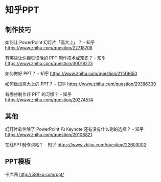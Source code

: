 
# 知乎PPT

## 制作技巧

如何让 PowerPoint 幻灯片「高大上」？ - 知乎
https://www.zhihu.com/question/22718708

有哪些让你相见恨晚的 PPT 制作技术或知识？ - 知乎
https://www.zhihu.com/question/30018273

如何做好 PPT？ - 知乎
https://www.zhihu.com/question/21149650

如何做出高大上的 PPT？ - 知乎
https://www.zhihu.com/question/29386330

有哪些制作好 PPT 的习惯？ - 知乎
https://www.zhihu.com/question/20274574

## 其他

幻灯片软件除了 PowerPoint 和 Keynote 还有没有什么别的选择？ - 知乎
https://www.zhihu.com/question/20106821

在线PPT制作网站？ - 知乎
https://www.zhihu.com/question/22603002

## PPT模板

千库网 http://588ku.com/ppt/
